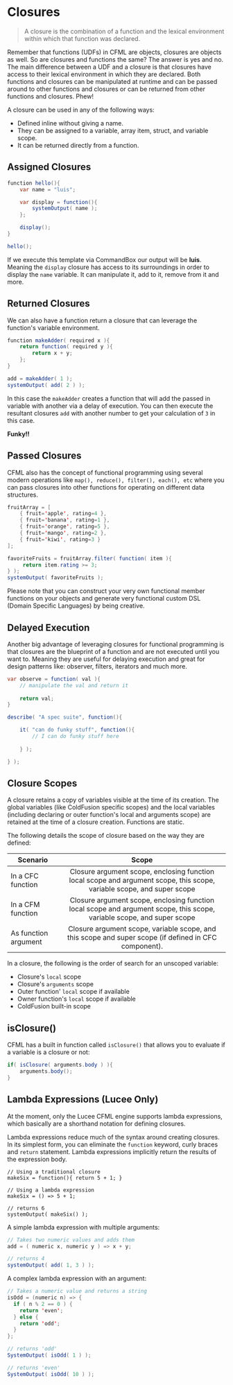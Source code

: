 # Closures

> A closure is the combination of a function and the lexical environment within which that function was declared.

Remember that functions (UDFs) in CFML are objects, closures are objects as well.  So are closures and functions the same? The answer is yes and no.  The main difference between a UDF and a closure is that closures have access to their lexical environment in which they are declared.  Both functions and closures can be manipulated at runtime and can be passed around to other functions and closures or can be returned from other functions and closures. Phew!

A closure can be used in any of the following ways:

* Defined inline without giving a name. 
* They can be assigned to a variable, array item, struct, and variable scope. 
* It can be returned directly from a function.

## Assigned Closures

```java
function hello(){
    var name = "luis";

    var display = function(){
        systemOutput( name );
    };

    display();
}

hello();
```

If we execute this template via CommandBox our output will be **luis**. Meaning the `display` closure has access to its surroundings in order to display the `name` variable.  It can manipulate it, add to it, remove from it and more.

## Returned Closures
 
We can also have a function return a closure that can leverage the function's variable environment.

```java
function makeAdder( required x ){
	return function( required y ){
		return x + y;
	};
}

add = makeAdder( 1 );
systemOutput( add( 2 ) );
```

In this case the `makeAdder` creates a function that will add the passed in variable with another via a delay of execution.  You can then execute the resultant closures `add` with another number to get your calculation of `3` in this case.

**Funky!!**

## Passed Closures

CFML also has the concept of functional programming using several modern operations like `map(), reduce(), filter(), each(), etc` where you can pass closures into other functions for operating on different data structures.

```java
fruitArray = [
	{ fruit='apple', rating=4 }, 
	{ fruit='banana', rating=1 }, 
	{ fruit='orange', rating=5 }, 
	{ fruit='mango', rating=2 }, 
	{ fruit='kiwi', rating=3 }
];

favoriteFruits = fruitArray.filter( function( item ){
     return item.rating >= 3;
} );
systemOutput( favoriteFruits );
```

Please note that you can construct your very own functional member functions on your objects and generate very functional custom DSL (Domain Specific Languages) by being creative.

## Delayed Execution

Another big advantage of leveraging closures for functional programming is that closures are the blueprint of a function and are not executed until you want to. Meaning they are useful for delaying execution and great for design patterns like: observer, filters, iterators and much more.

```java
var observe = function( val ){
    // manipulate the val and return it
    
    return val;
}

describe( "A spec suite", function(){

    it( "can do funky stuff", function(){
        // I can do funky stuff here
        
    } );

} );
```

## Closure Scopes

A closure retains a copy of variables visible at the time of its creation. The global variables (like ColdFusion specific scopes) and the local variables (including declaring or outer function's local and arguments scope) are retained at the time of a closure creation. Functions are static.

The following details the scope of closure based on the way they are defined:

| Scenario      | Scope         |
| ------------- |:-------------:|
| In a CFC function      | Closure argument scope, enclosing function local scope and argument scope, this scope, variable scope, and super scope |
| In a CFM function      | Closure argument scope, enclosing function local scope and argument scope, this scope, variable scope, and super scope|
| As function argument| Closure argument scope, variable scope, and this scope and super scope (if defined in CFC component).      |

In a closure, the following is the order of search for an unscoped variable:

- Closure's `local` scope
- Closure's `arguments` scope
- Outer function' `local` scope if available
- Owner function's `local` scope if available
- ColdFusion built-in scope

## isClosure()

CFML has a built in function called `isClosure()` that allows you to evaluate if a variable is a closure or not:

```java
if( isClosure( arguments.body ) ){
    arguments.body();
}
```

## Lambda Expressions (Lucee Only)

At the moment, only the Lucee CFML engine supports lambda expressions, which basically are a shorthand notation for defining closures.

Lambda expressions reduce much of the syntax around creating closures. In its simplest form, you can eliminate the `function` keyword, curly braces and `return` statement. Lambda expressions implicitly return the results of the expression body.


```
// Using a traditional closure
makeSix = function(){ return 5 + 1; }

// Using a lambda expression
makeSix = () => 5 + 1;

// returns 6
systemOutput( makeSix() );
```

A simple lambda expression with multiple arguments:

```java
// Takes two numeric values and adds them
add = ( numeric x, numeric y ) => x + y;

// returns 4
systemOutput( add( 1, 3 ) );
```

A complex lambda expression with an argument:

```java
// Takes a numeric value and returns a string
isOdd = (numeric n) => {
  if ( n % 2 == 0 ) {
    return 'even';
  } else {
    return 'odd';
  }
};

// returns 'odd'
SystemOutput( isOdd( 1 ) );

// returns 'even'
SystemOutput( isOdd( 10 ) );
```